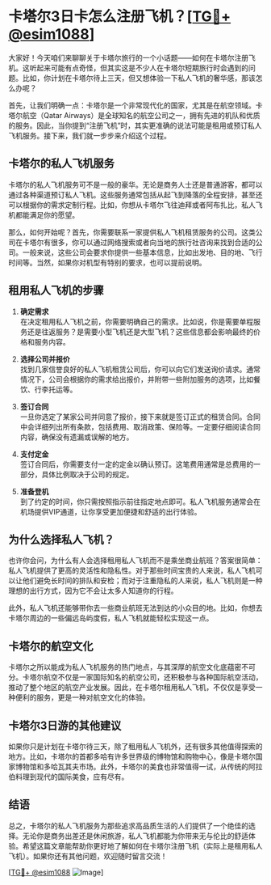# 卡塔尔3日卡怎么注册飞机？[[TG💪+ @esim1088](https://t.me/s/esim1088)]

大家好！今天咱们来聊聊关于卡塔尔旅行的一个小话题——如何在卡塔尔注册飞机。这听起来可能有点奇怪，但其实这是不少人在卡塔尔短期旅行时会遇到的问题。比如，你计划在卡塔尔待上三天，但又想体验一下私人飞机的奢华感，那该怎么办呢？

首先，让我们明确一点：卡塔尔是一个非常现代化的国家，尤其是在航空领域。卡塔尔航空（Qatar Airways）是全球知名的航空公司之一，拥有先进的机队和优质的服务。因此，当你提到“注册飞机”时，其实更准确的说法可能是租用或预订私人飞机服务。接下来，我们就一步步来介绍这个过程。

## **卡塔尔的私人飞机服务**

卡塔尔的私人飞机服务可不是一般的豪华。无论是商务人士还是普通游客，都可以通过各种渠道预订私人飞机。这些服务通常包括从起飞到降落的全程安排，甚至还可以根据你的需求定制行程。比如，你想从卡塔尔飞往迪拜或者阿布扎比，私人飞机都能满足你的愿望。

那么，如何开始呢？首先，你需要联系一家提供私人飞机租赁服务的公司。这类公司在卡塔尔有很多，你可以通过网络搜索或者向当地的旅行社咨询来找到合适的公司。一般来说，这些公司会要求你提供一些基本信息，比如出发地、目的地、飞行时间等。当然，如果你对机型有特别的要求，也可以提前说明。

## 租用私人飞机的步骤

1. **确定需求**  
   在决定租用私人飞机之前，你需要明确自己的需求。比如说，你是需要单程服务还是往返服务？是需要小型飞机还是大型飞机？这些信息都会影响最终的价格和服务内容。

2. **选择公司并报价**  
   找到几家信誉良好的私人飞机租赁公司后，你可以向它们发送询价请求。通常情况下，公司会根据你的需求给出报价，并附带一些附加服务的选项，比如餐饮、行李托运等。

3. **签订合同**  
   一旦你选定了某家公司并同意了报价，接下来就是签订正式的租赁合同。合同中会详细列出所有条款，包括费用、取消政策、保险等。一定要仔细阅读合同内容，确保没有遗漏或误解的地方。

4. **支付定金**  
   签订合同后，你需要支付一定的定金以确认预订。这笔费用通常是总费用的一部分，具体比例取决于公司的规定。

5. **准备登机**  
   到了约定的时间，你只需按照指示前往指定地点即可。私人飞机服务通常会在机场提供VIP通道，让你享受更加便捷和舒适的出行体验。

## 为什么选择私人飞机？

也许你会问，为什么有人会选择租用私人飞机而不是乘坐商业航班？答案很简单：私人飞机提供了更高的灵活性和隐私性。对于那些时间宝贵的人来说，私人飞机可以让他们避免长时间的排队和安检；而对于注重隐私的人来说，私人飞机则是一种理想的出行方式，因为它不会让太多人知道你的行程。

此外，私人飞机还能够带你去一些商业航班无法到达的小众目的地。比如，你想去卡塔尔周边的一些偏远岛屿度假，私人飞机就能轻松实现这一点。

## 卡塔尔的航空文化

卡塔尔之所以能成为私人飞机服务的热门地点，与其深厚的航空文化底蕴密不可分。卡塔尔航空不仅是一家国际知名的航空公司，还积极参与各种国际航空活动，推动了整个地区的航空产业发展。因此，在卡塔尔租用私人飞机，不仅仅是享受一种便利的服务，更是一种对航空文化的体验。

## **卡塔尔3日游的其他建议**

如果你只是计划在卡塔尔待三天，除了租用私人飞机外，还有很多其他值得探索的地方。比如，卡塔尔的首都多哈有许多世界级的博物馆和购物中心，像是卡塔尔国家博物馆和多哈瓦其夫市场。此外，卡塔尔的美食也非常值得一试，从传统的阿拉伯料理到现代的国际美食，应有尽有。

## 结语

总之，卡塔尔的私人飞机服务为那些追求高品质生活的人们提供了一个绝佳的选择。无论你是商务出差还是休闲旅游，私人飞机都能为你带来无与伦比的舒适体验。希望这篇文章能帮助你更好地了解如何在卡塔尔注册飞机（实际上是租用私人飞机）。如果你还有其他问题，欢迎随时留言交流！

[[TG💪+ @esim1088](https://t.me/s/esim1088) ![Image](https://i.postimg.cc/4NQfJmqS/Snipaste-2025-05-13-00-14-12.png)]